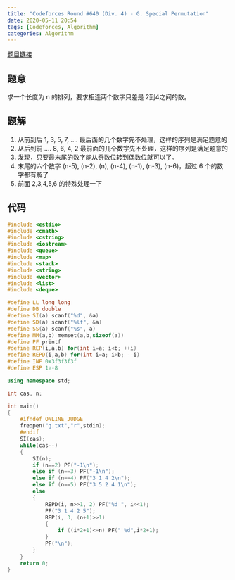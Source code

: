 ```yaml
---
title: "Codeforces Round #640 (Div. 4) - G. Special Permutation"
date: 2020-05-11 20:54
tags: [Codeforces, Algorithm]
categories: Algorithm
---
```


[题目链接](https://codeforces.com/contest/1352/problem/G)

## 题意

求一个长度为 n 的排列，要求相连两个数字只差是 2到4之间的数。

## 题解

<!-- more -->

1. 从前到后 1, 3, 5, 7, .... 最后面的几个数字先不处理，这样的序列是满足题意的
2. 从后到前 .... 8, 6, 4, 2  最前面的几个数字先不处理，这样的序列是满足题意的
3. 发现，只要最末尾的数字能从奇数位转到偶数位就可以了。
4. 末尾的六个数字 (n-5), (n-2), (n), (n-4), (n-1), (n-3), (n-6)，超过 6 个的数字都有解了
5. 前面 2,3,4,5,6 的特殊处理一下

## 代码

```cpp
#include <cstdio>
#include <cmath>
#include <cstring>
#include <iostream>
#include <queue>
#include <map>
#include <stack>
#include <string>
#include <vector>
#include <list>
#include <deque>

#define LL long long
#define DB double
#define SI(a) scanf("%d", &a)
#define SD(a) scanf("%lf", &a)
#define SS(a) scanf("%s", a)
#define MM(a,b) memset(a,b,sizeof(a))
#define PF printf
#define REP(i,a,b) for(int i=a; i<b; ++i)
#define REPD(i,a,b) for(int i=a; i>b; --i)
#define INF 0x3f3f3f3f
#define ESP 1e-8

using namespace std;

int cas, n;

int main()
{
    #ifndef ONLINE_JUDGE
    freopen("g.txt","r",stdin);
    #endif
    SI(cas);
    while(cas--)
    {
        SI(n);
        if (n==2) PF("-1\n");
        else if (n==3) PF("-1\n");
        else if (n==4) PF("3 1 4 2\n");
        else if (n==5) PF("3 5 2 4 1\n");
        else
        {
            REPD(i, n>>1, 2) PF("%d ", i<<1);
            PF("3 1 4 2 5");
            REP(i, 3, (n+1)>>1)
            {
                if ((i*2+1)<=n) PF(" %d",i*2+1);
            }
            PF("\n");
        }
    }
    return 0;
}
```